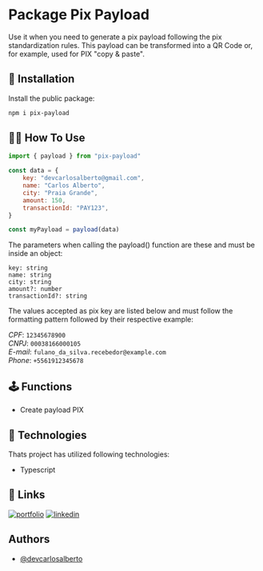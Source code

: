 # Package Pix Payload

Use it when you need to generate a pix payload following the pix standardization rules. This payload can be transformed into a QR Code or, for example, used for PIX "copy & paste".



## 🔧 Installation

Install the public package:
```bash
npm i pix-payload
```
## 👨‍💻 How To Use

```javascript
import { payload } from "pix-payload"

const data = {
    key: "devcarlosalberto@gmail.com",
    name: "Carlos Alberto",
    city: "Praia Grande",
    amount: 150,
    transactionId: "PAY123",
}

const myPayload = payload(data)
```

The parameters when calling the payload() function are these and must be inside an object:

`key: string`<br/>
`name: string`<br/>
`city: string`<br/>
`amount?: number`<br/>
`transactionId?: string`<br/>

The values accepted as pix key are listed below and must follow the formatting pattern followed by their respective example:

*CPF*: `12345678900`<br/>
*CNPJ*: `00038166000105`<br/>
*E-mail*: `fulano_da_silva.recebedor@example.com`<br/>
*Phone*: `+5561912345678`<br/>

## 🕹️ Functions

- Create payload PIX


## 🚀 Technologies

Thats project has utilized following technologies:
- Typescript


## 🔗 Links
[![portfolio](https://img.shields.io/badge/my_portfolio-000?style=for-the-badge&logo=ko-fi&logoColor=white)](https://devcarlosalberto.netlify.app)
[![linkedin](https://img.shields.io/badge/linkedin-0A66C2?style=for-the-badge&logo=linkedin&logoColor=white)](https://www.linkedin.com/in/devcarlosalberto)

## Authors

- [@devcarlosalberto](https://www.github.com/devcarlosalberto)
